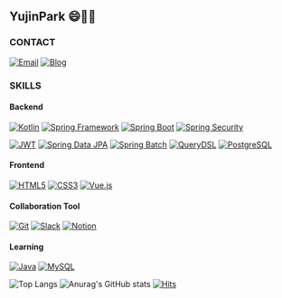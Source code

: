 
## YujinPark :smile::wave::sparkles:
### CONTACT
[![Email](https://img.shields.io/badge/Email-act07612@gmail.com-D3CCE3?style=flat-square&logo=gmail)](mailto:act07612@gmail.com)
[![Blog](https://img.shields.io/badge/Blog-My%20Blog-D3CCE3?style=flat-square&logo=blogger)](https://ds-36500.tistory.com/)

### SKILLS
#### Backend
[![Kotlin](https://img.shields.io/badge/Kotlin-c471ed?style=flat-square&logo=kotlin&logoColor=white)](https://kotlinlang.org/)
[![Spring Framework](https://img.shields.io/badge/Spring_Framework-6DB33F?style=flat-square&logo=spring&logoColor=white)](https://spring.io/projects/spring-framework)
[![Spring Boot](https://img.shields.io/badge/Spring_Boot-6DB33F?style=flat-square&logo=spring-boot&logoColor=white)](https://spring.io/projects/spring-boot)
[![Spring Security](https://img.shields.io/badge/Spring_Security-2ebf91?style=flat-square&logo=spring-security&logoColor=white)](https://spring.io/projects/spring-security)

[![JWT](https://img.shields.io/badge/JWT-000000?style=flat-square&logo=json-web-tokens)](https://jwt.io/)
[![Spring Data JPA](https://img.shields.io/badge/Spring_Data_JPA-11998e?style=flat-square&logo=spring-data)](https://spring.io/projects/spring-data-jpa)
[![Spring Batch](https://img.shields.io/badge/Spring_Batch-96c93d?style=flat-square&logo=spring-batch)](https://spring.io/projects/spring-batch)
[![QueryDSL](https://img.shields.io/badge/QueryDSL-1C872C?style=flat-square&logo=java)](http://www.querydsl.com/)
[![PostgreSQL](https://img.shields.io/badge/PostgreSQL-336791?style=flat-square&logo=postgresql&logoColor=white)](https://www.postgresql.org/)

#### Frontend
[![HTML5](https://img.shields.io/badge/HTML5-E34F26?style=flat-square&logo=html5&logoColor=white)](https://developer.mozilla.org/en-US/docs/Web/Guide/HTML/HTML5)
[![CSS3](https://img.shields.io/badge/CSS3-1572B6?style=flat-square&logo=css3&logoColor=white)](https://developer.mozilla.org/en-US/docs/Web/CSS)
[![Vue.js](https://img.shields.io/badge/Vue.js-4FC08D?style=flat-square&logo=vue.js&logoColor=white)](https://vuejs.org/)

#### Collaboration Tool
[![Git](https://img.shields.io/badge/Git-F05032?style=flat-square&logo=git&logoColor=white)](https://git-scm.com/)
[![Slack](https://img.shields.io/badge/Slack-4A154B?style=flat-square&logo=slack&logoColor=white)](https://slack.com/)
[![Notion](https://img.shields.io/badge/Notion-000000?style=flat-square&logo=notion&logoColor=white)](https://www.notion.so/)

#### Learning
[![Java](https://img.shields.io/badge/Java-007396?style=flat-square&logo=java&logoColor=white)](https://www.java.com/)
[![MySQL](https://img.shields.io/badge/MySQL-4479A1?style=flat-square&logo=mysql&logoColor=white)](https://www.mysql.com/)

![Top Langs](https://github-readme-stats.vercel.app/api/top-langs/?username=YJ9352&layout=donut)
![Anurag's GitHub stats](https://github-readme-stats.vercel.app/api?username=YJ9352&theme=buefy&show_icons=true)
[![Hits](https://hits.sh/github.com/YJ9352/hits.svg?view=today-total&style=for-the-badge&color=D3CCE3)](https://hits.sh/github.com/silentsoft/hits/)
